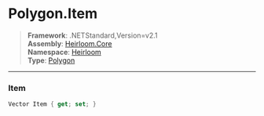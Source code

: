 # Polygon.Item

> **Framework**: .NETStandard,Version=v2.1  
> **Assembly**: [Heirloom.Core][0]  
> **Namespace**: [Heirloom][0]  
> **Type**: [Polygon][1]

--------------------------------------------------------------------------------

### Item

```cs
Vector Item { get; set; }
```

[0]: ../Heirloom.Core.md
[1]: Heirloom.Polygon.md
